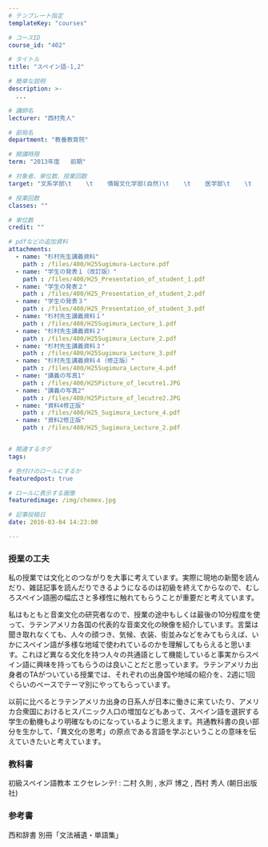 ```yaml
---
# テンプレート指定
templateKey: "courses"

# コースID
course_id: "402"

# タイトル
title: "スペイン語-1,2"

# 簡単な説明
description: >-
  ...

# 講師名
lecturer: "西村秀人"

# 部局名
department: "教養教育院"

# 開講時限
term: "2013年度	前期"

# 対象者、単位数、授業回数
target: "文系学部\t    \t    情報文化学部(自然)\t    \t    医学部\t    \t    理学部\t    \t    農学部\t    \t    工学部\t    \t    \t    \t    1.5単位、週1回全15回"

# 授業回数
classes: ""

# 単位数
credit: ""

# pdfなどの追加資料
attachments: 
  - name: "杉村先生講義資料" 
    path : /files/400/H25Sugimura-Lecture.pdf
  - name: "学生の発表１（改訂版）" 
    path : /files/400/H25_Presentation_of_student_1.pdf
  - name: "学生の発表２" 
    path : /files/400/H25_Presentation_of_student_2.pdf
  - name: "学生の発表３" 
    path : /files/400/H25_Presentation_of_student_3.pdf
  - name: "杉村先生講義資料１" 
    path : /files/400/H25Sugimura_Lecture_1.pdf
  - name: "杉村先生講義資料２" 
    path : /files/400/H25Sugimura_Lecture_2.pdf
  - name: "杉村先生講義資料３" 
    path : /files/400/H25Sugimura_Lecture_3.pdf
  - name: "杉村先生講義資料４（修正版）" 
    path : /files/400/H25Sugimura_Lecture_4.pdf
  - name: "講義の写真1" 
    path : /files/400/H25Picture_of_lecutre1.JPG
  - name: "講義の写真2" 
    path : /files/400/H25Picture_of_lecutre2.JPG
  - name: "資料4修正版" 
    path : /files/400/H25_Sugimura_Lecture_4.pdf
  - name: "資料2修正版" 
    path : /files/400/H25_Sugimura_Lecture_2.pdf


# 関連するタグ
tags:

# 色付けのロールにするか
featuredpost: true

# ロールに表示する画像
featuredimage: /img/chemex.jpg

# 記事投稿日
date: 2016-03-04 14:23:00

---
```


### 授業の工夫

私の授業では文化とのつながりを大事に考えています。実際に現地の新聞を読んだり、雑誌記事を読んだりできるようになるのは初級を終えてからなので、むしろスペイン語圏の幅広さと多様性に触れてもらうことが重要だと考えています。 

私はもともと音楽文化の研究者なので、授業の途中もしくは最後の10分程度を使って、ラテンアメリカ各国の代表的な音楽文化の映像を紹介しています。言葉は聞き取れなくても、人々の顔つき、気候、衣装、街並みなどをみてもらえば、いかにスペイン語が多様な地域で使われているのかを理解してもらえると思います。これほど異なる文化を持つ人々の共通語として機能していると事実からスペイン語に興味を持ってもらうのは良いことだと思っています。ラテンアメリカ出身者のTAがついている授業では、それぞれの出身国や地域の紹介を、2週に1回ぐらいのペースでテーマ別にやってもらっています。

以前に比べるとラテンアメリカ出身の日系人が日本に働きに来ていたり、アメリカ合衆国におけるヒスパニック人口の増加などもあって、スペイン語を選択する学生の動機もより明確なものになっているように思えます。共通教科書の良い部分を生かして、「異文化の思考」の原点である言語を学ぶということの意味を伝えていきたいと考えています。

### 教科書

初級スペイン語教本 エクセレンテ! : 二村 久則 , 水戸 博之 , 西村 秀人 (朝日出版社)

### 参考書 

西和辞書 別冊「文法補遺・単語集」




